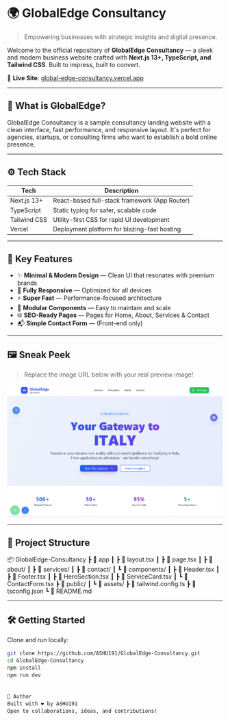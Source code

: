  # 🌍 GlobalEdge Consultancy
 
> Empowering businesses with strategic insights and digital presence.

Welcome to the official repository of **GlobalEdge Consultancy** — a sleek and modern business website crafted with **Next.js 13+, TypeScript, and Tailwind CSS**. Built to impress, built to convert.

🔗 **Live Site**: [global-edge-consultancy.vercel.app](https://global-edge-consultancy.vercel.app/)
             
---      

## 🧠 What is GlobalEdge?         

GlobalEdge Consultancy is a sample consultancy landing website with a clean interface, fast performance, and responsive layout. It's perfect for agencies, startups, or consulting firms who want to establish a bold online presence.

---

## ⚙️ Tech Stack

| Tech         | Description                                      |
|--------------|--------------------------------------------------|
| Next.js 13+  | React-based full-stack framework (App Router)    |
| TypeScript   | Static typing for safer, scalable code           |
| Tailwind CSS | Utility-first CSS for rapid UI development       |
| Vercel       | Deployment platform for blazing-fast hosting     |

---

## 🎯 Key Features

- ✨ **Minimal & Modern Design** — Clean UI that resonates with premium brands  
- 📱 **Fully Responsive** — Optimized for all devices  
- ⚡ **Super Fast** — Performance-focused architecture  
- 🧩 **Modular Components** — Easy to maintain and scale  
- 🌐 **SEO-Ready Pages** — Pages for Home, About, Services & Contact  
- 📬 **Simple Contact Form** — (Front-end only)  

---

## 🖼️ Sneak Peek

> Replace the image URL below with your real preview image!

![Website Screenshot](/q.png)

---

## 📁 Project Structure

📦 GlobalEdge-Consultancy
┣ 📂 app
┃ ┣ 📄 layout.tsx
┃ ┣ 📄 page.tsx
┃ ┣ 📂 about/
┃ ┣ 📂 services/
┃ ┣ 📂 contact/
┃ ┗ 📂 components/
┃ ┣ 📄 Header.tsx
┃ ┣ 📄 Footer.tsx
┃ ┣ 📄 HeroSection.tsx
┃ ┣ 📄 ServiceCard.tsx
┃ ┗ 📄 ContactForm.tsx
┣ 📂 public/
┃ ┗ 📂 assets/
┣ 📄 tailwind.config.ts
┣ 📄 tsconfig.json
┗ 📄 README.md


---

## 🛠️ Getting Started

Clone and run locally:

```bash
git clone https://github.com/ASHU191/GlobalEdge-Consultancy.git
cd GlobalEdge-Consultancy
npm install
npm run dev


🤝 Author
Built with ❤️ by ASHU191
Open to collaborations, ideas, and contributions!
